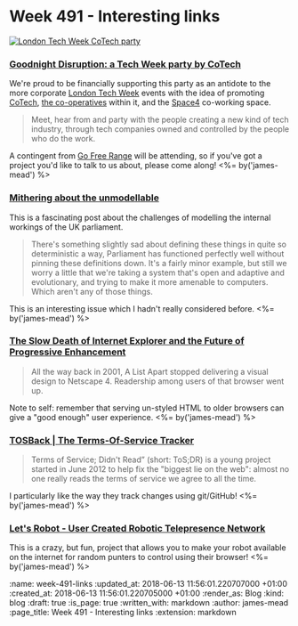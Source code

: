 Week 491 - Interesting links
============================

[![London Tech Week CoTech party](/images/blog/2018-06-13-london-tech-week-party-by-cotech.jpg)](https://attending.io/events/goodnight-disruption)

### [Goodnight Disruption: a Tech Week party by CoTech](https://londontechweek.com/event/goodnight-disruption-a-tech-week-party-by-cotech-innovation)

We're proud to be financially supporting this party as an antidote to the more corporate [London Tech Week][] events with the idea of promoting [CoTech][], [the co-operatives][cotech-members] within it, and the [Space4][] co-working space.

> Meet, hear from and party with the people creating a new kind of tech industry, through tech companies owned and controlled by the people who do the work.

A contingent from [Go Free Range][] will be attending, so if you've got a project you'd like to talk to us about, please come along! <%= by('james-mead') %>

[London Tech Week]: https://londontechweek.com/
[CoTech]: https://www.coops.tech/
[cotech-members]: https://www.coops.tech/#members
[Space4]: http://space4.tech/
[Go Free Range]: /


### [Mithering about the unmodellable](http://smethur.st/posts/176135867)

This is a fascinating post about the challenges of modelling the internal workings of the UK parliament.

> There's something slightly sad about defining these things in quite so deterministic a way, Parliament has functioned perfectly well without pinning these definitions down. It's a fairly minor example, but still we worry a little that we're taking a system that's open and adaptive and evolutionary, and trying to make it more amenable to computers. Which aren't any of those things.

This is an interesting issue which I hadn't really considered before. <%= by('james-mead') %>


### [The Slow Death of Internet Explorer and the Future of Progressive Enhancement](https://alistapart.com/article/the-slow-death-of-internet-explorer-and-future-of-progressive-enhancement)

> All the way back in 2001, A List Apart stopped delivering a visual design to Netscape 4. Readership among users of that browser went up.

Note to self: remember that serving un-styled HTML to older browsers can give a "good enough" user experience. <%= by('james-mead') %>


### [TOSBack | The Terms-Of-Service Tracker](https://tosback.org/)

> Terms of Service; Didn't Read” (short: ToS;DR) is a young project started in June 2012 to help fix the "biggest lie on the web": almost no one really reads the terms of service we agree to all the time.

I particularly like the way they track changes using git/GitHub! <%= by('james-mead') %>


### [Let's Robot - User Created Robotic Telepresence Network](https://letsrobot.tv/)

This is a crazy, but fun, project that allows you to make your robot available on the internet for random punters to control using their browser! <%= by('james-mead') %>


:name: week-491-links
:updated_at: 2018-06-13 11:56:01.220707000 +01:00
:created_at: 2018-06-13 11:56:01.220705000 +01:00
:render_as: Blog
:kind: blog
:draft: true
:is_page: true
:written_with: markdown
:author: james-mead
:page_title: Week 491 - Interesting links
:extension: markdown
